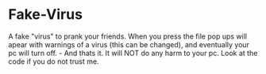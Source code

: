 # Fake-Virus
A fake "virus" to prank your friends. When you press the file pop ups will apear with warnings of a virus (this can be changed), and eventually your pc will turn off. - And thats it. It will NOT do any harm to your pc. Look at the code if you do not trust me.
